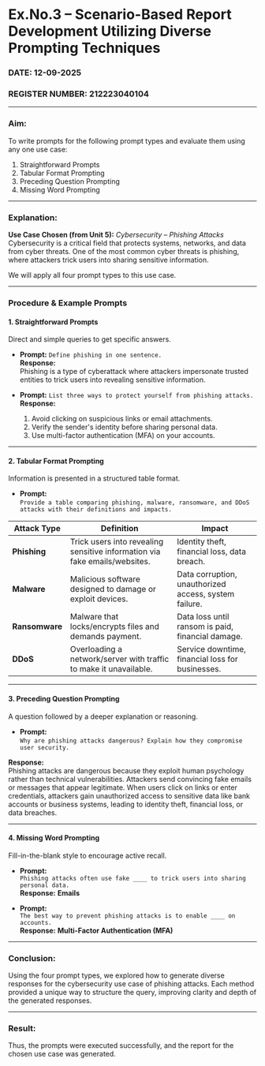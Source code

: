 # Ex.No.3 – Scenario-Based Report Development Utilizing Diverse Prompting Techniques  

### DATE: 12-09-2025
### REGISTER NUMBER: 212223040104

---

### **Aim:**  
To write prompts for the following prompt types and evaluate them using any one use case:  
1. Straightforward Prompts  
2. Tabular Format Prompting  
3. Preceding Question Prompting  
4. Missing Word Prompting  

---

### **Explanation:**  
**Use Case Chosen (from Unit 5):** *Cybersecurity – Phishing Attacks*  
Cybersecurity is a critical field that protects systems, networks, and data from cyber threats. One of the most common cyber threats is phishing, where attackers trick users into sharing sensitive information.  

We will apply all four prompt types to this use case.  

---

### **Procedure & Example Prompts**

#### **1. Straightforward Prompts**  
Direct and simple queries to get specific answers.  

- **Prompt:** `Define phishing in one sentence.`  
  **Response:**  
  Phishing is a type of cyberattack where attackers impersonate trusted entities to trick users into revealing sensitive information.  

- **Prompt:** `List three ways to protect yourself from phishing attacks.`  
  **Response:**  
  1. Avoid clicking on suspicious links or email attachments.  
  2. Verify the sender's identity before sharing personal data.  
  3. Use multi-factor authentication (MFA) on your accounts.  

---

#### **2. Tabular Format Prompting**  
Information is presented in a structured table format.  

- **Prompt:**  
  `Provide a table comparing phishing, malware, ransomware, and DDoS attacks with their definitions and impacts.`  

| **Attack Type** | **Definition** | **Impact** |
|-----------------|---------------|------------|
| **Phishing** | Trick users into revealing sensitive information via fake emails/websites. | Identity theft, financial loss, data breach. |
| **Malware** | Malicious software designed to damage or exploit devices. | Data corruption, unauthorized access, system failure. |
| **Ransomware** | Malware that locks/encrypts files and demands payment. | Data loss until ransom is paid, financial damage. |
| **DDoS** | Overloading a network/server with traffic to make it unavailable. | Service downtime, financial loss for businesses. |

---

#### **3. Preceding Question Prompting**  
A question followed by a deeper explanation or reasoning.  

- **Prompt:**  
  `Why are phishing attacks dangerous? Explain how they compromise user security.`  

**Response:**  
Phishing attacks are dangerous because they exploit human psychology rather than technical vulnerabilities. Attackers send convincing fake emails or messages that appear legitimate. When users click on links or enter credentials, attackers gain unauthorized access to sensitive data like bank accounts or business systems, leading to identity theft, financial loss, or data breaches.  

---

#### **4. Missing Word Prompting**  
Fill-in-the-blank style to encourage active recall.  

- **Prompt:**  
  `Phishing attacks often use fake ____ to trick users into sharing personal data.`  
  **Response:** **Emails**  

- **Prompt:**  
  `The best way to prevent phishing attacks is to enable ____ on accounts.`  
  **Response:** **Multi-Factor Authentication (MFA)**  

---

### **Conclusion:**  
Using the four prompt types, we explored how to generate diverse responses for the cybersecurity use case of phishing attacks. Each method provided a unique way to structure the query, improving clarity and depth of the generated responses.  

---

### **Result:**  
Thus, the prompts were executed successfully, and the report for the chosen use case was generated.  
